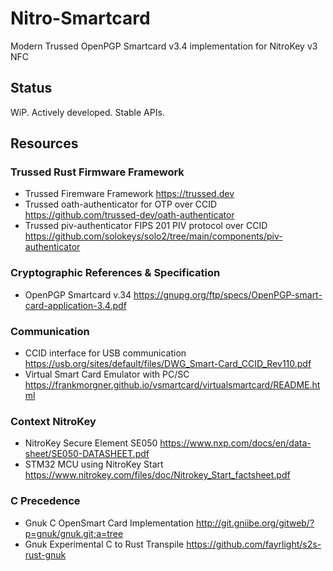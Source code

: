# Nitro-Smartcard

Modern Trussed OpenPGP Smartcard v3.4 implementation for NitroKey v3 NFC

## Status

WiP. Actively developed. Stable APIs.

## Resources

### Trussed Rust Firmware Framework

* Trussed Firemware Framework <https://trussed.dev>
* Trussed oath-authenticator for OTP over CCID <https://github.com/trussed-dev/oath-authenticator>
* Trussed piv-authenticator FIPS 201 PIV protocol over CCID <https://github.com/solokeys/solo2/tree/main/components/piv-authenticator>

### Cryptographic References & Specification
* OpenPGP Smartcard v.34 <https://gnupg.org/ftp/specs/OpenPGP-smart-card-application-3.4.pdf>

### Communication
* CCID interface for USB communication <https://usb.org/sites/default/files/DWG_Smart-Card_CCID_Rev110.pdf>
* Virtual Smart Card Emulator with PC/SC <https://frankmorgner.github.io/vsmartcard/virtualsmartcard/README.html>

### Context NitroKey
* NitroKey Secure Element SE050 <https://www.nxp.com/docs/en/data-sheet/SE050-DATASHEET.pdf>
* STM32 MCU using NitroKey Start <https://www.nitrokey.com/files/doc/Nitrokey_Start_factsheet.pdf>

### C Precedence
* Gnuk C OpenSmart Card Implementation <http://git.gniibe.org/gitweb/?p=gnuk/gnuk.git;a=tree>
* Gnuk Experimental C to Rust Transpile <https://github.com/fayrlight/s2s-rust-gnuk>
